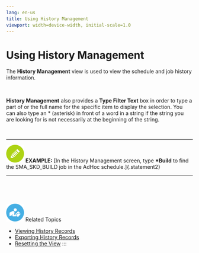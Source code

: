 ```yaml
---
lang: en-us
title: Using History Management
viewport: width=device-width, initial-scale=1.0
---
```


#  Using History Management

The **History Management** view is used to view the schedule and job
history information.

 

**History Management** also provides a **Type Filter Text** box in order
to type a part of or the full name for the specific item to display the
selection. You can also type an \* (asterisk) in front of a word in a
string if the string you are looking for is not necessarily at the
beginning of the string.

 

  --------------------------------------------------------------------------------------------------------------------------------- -------------------------------------------------------------------------------------------------------------------------------------
  ![White pencil icon on green circular background](../../../Resources/Images/example-icon(48x48).png "Example icon")   **EXAMPLE:** [In the History Management screen, type **\*Build** to find the SMA_SKD_BUILD job in the AdHoc schedule.]{.statement2}
  --------------------------------------------------------------------------------------------------------------------------------- -------------------------------------------------------------------------------------------------------------------------------------

 

 

![White \"person reading\" icon on blue circular background](../../../Resources/Images/moreinfo-icon(48x48).png "More Info icon")
Related Topics

-   [Viewing History     Records](Viewing-and-Exporting-History-Records.md#Viewing)
-   [Exporting History     Records](Viewing-and-Exporting-History-Records.md#Exportin)
-   [Resetting the     View](Viewing-and-Exporting-History-Records.md#Resettin)
:::

 

